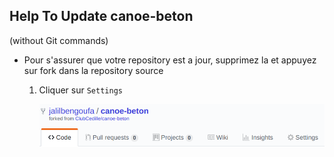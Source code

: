 ## Help To Update canoe-beton
(without Git commands)

- Pour s'assurer que votre repository est a jour, supprimez la et appuyez sur fork dans la repository source 
 

    1. Cliquer sur `Settings`  
    
        ![alt text](https://github.com/jalilbengoufa/Help_canoe-beton/blob/master/1.png "Settings")
